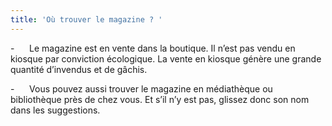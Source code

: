 ```yaml
---
title: 'Où trouver le magazine ? '
---
```


-      Le magazine est en vente dans la boutique. Il n’est pas vendu en kiosque par conviction écologique. La vente en kiosque génère une grande quantité d’invendus et de gâchis. 

-      Vous pouvez aussi trouver le magazine en médiathèque ou bibliothèque près de chez vous. Et s’il n’y est pas, glissez donc son nom dans les suggestions.
